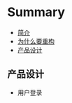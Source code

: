 # Summary

* [简介](jian-jie.md)
* [为什么要重构](README.md)
* [产品设计](chan-pin-she-ji.md)

## 产品设计

* 用户登录

